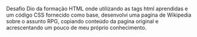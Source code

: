 Desafio Dio da formação HTML onde utilizando as tags html aprendidas e um código CSS fornecido como base, desenvolvi uma pagina de Wikipedia sobre o assunto RPG, copiando conteúdo da pagina original e acrescentando um pouco de meu próprio conhecimento.

